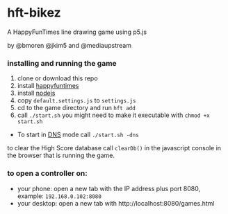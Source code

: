 # hft-bikez
A HappyFunTimes line drawing game using p5.js

by @bmoren @jkim5 and @mediaupstream

### installing and running the game

1. clone or download this repo
2. install [happyfuntimes](http://superhappyfuntimes.net/install)
3. install [nodejs](https://nodejs.org)
5. copy `default.settings.js` to `settings.js`
6. cd to the game directory and run `hft add`
7. call `./start.sh` you might need to make it executable with `chmod +x start.sh`
  - To start in [DNS](https://github.com/greggman/HappyFunTimes/blob/master/docs/network.md) mode call `./start.sh -dns`

to clear the High Score database call `clearDb()` in the javascript console in the browser that is running the game.

### to open a controller on:
- your phone: open a new tab with the IP address plus port 8080, example: `192.168.0.102:8080`
- your desktop: open a new tab with http://localhost:8080/games.html

